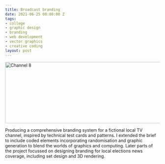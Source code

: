 ```yaml
---
title: Broadcast branding
date: 2021-06-25 00:00:00 Z
tags:
- college
- graphic design
- branding
- web development
- vector graphics
- creative coding
layout: post
---
```


<img src="https://bradleysans.uk/projects/broadcasting/styleboard.png" height="200px" width="600px" alt="Channel 8" class="featureImage">
                    <p>Producing a comprehensive branding system for a fictional local TV channel, inspired by technical test cards and patterns. I extended the brief to include coded elements incorporating randomisation and graphic generation to blend the worlds of graphics and computing. Later parts of the project focussed on designing branding for local elections news coverage, including set design and 3D rendering.</p>
